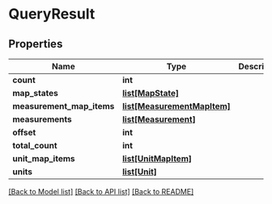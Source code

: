 # QueryResult

## Properties
Name | Type | Description | Notes
------------ | ------------- | ------------- | -------------
**count** | **int** |  | [optional] 
**map_states** | [**list[MapState]**](MapState.md) |  | [optional] 
**measurement_map_items** | [**list[MeasurementMapItem]**](MeasurementMapItem.md) |  | [optional] 
**measurements** | [**list[Measurement]**](Measurement.md) |  | [optional] 
**offset** | **int** |  | [optional] 
**total_count** | **int** |  | [optional] 
**unit_map_items** | [**list[UnitMapItem]**](UnitMapItem.md) |  | [optional] 
**units** | [**list[Unit]**](Unit.md) |  | [optional] 

[[Back to Model list]](../README.md#documentation-for-models) [[Back to API list]](../README.md#documentation-for-api-endpoints) [[Back to README]](../README.md)


